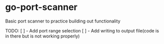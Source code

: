 # go-port-scanner
Basic port scanner to practice building out functionality

TODO:
[ ] - Add port range selection
[ ] - Add writing to output file(code is in there but is not working properly)

